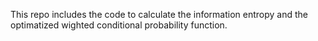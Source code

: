 This repo includes the code to calculate the information entropy and the optimatized wighted conditional probability function.
